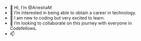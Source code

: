 - 👋 Hi, I’m @ArieshaM
- 👀 I’m interested in being able to obtain a career in technology.
- 🌱 I am new to coding but very excited to learn.
- 💞️ I’m looking to collaborate on this journey with everyone in Codefellows. 
- 📫 

<!---
ArieshaM/ArieshaM is a ✨ special ✨ repository because its `README.md` (this file) appears on your GitHub profile.
You can click the Preview link to take a look at your changes.
--->
